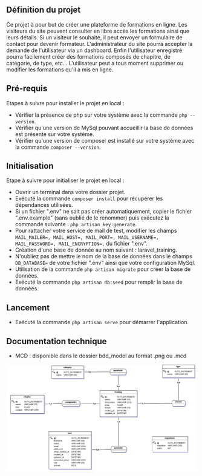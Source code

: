 ## Définition du projet
Ce projet à pour but de créer une plateforme de formations en ligne. Les visiteurs du site peuvent consulter en libre accès les formations ainsi que leurs détails.
Si un visiteur le souhaite, il peut envoyer un formulaire de contact pour devenir formateur. L'administrateur du site pourra accepter la demande de l'utilisateur via un dashboard. Enfin l'utilisateur enregistré pourra facilement créer des formations composés de chapitre, de catégorie, de type, etc... L'utilisateur peut a tous moment supprimer ou modifier les formations qu'il a mis en ligne.


## Pré-requis

Etapes à suivre pour installer le projet en local : 
- Vérifier la présence de php sur votre système avec la commande ```php --version```.
- Vérifier qu'une version de MySql pouvant accueillir la base de données est présente sur votre système.
- Vérifier qu'une version de composer est installé sur votre système avec la commande ```composer --version```.

## Initialisation

Etape à suivre pour initialiser le projet en local :
- Ouvrir un terminal dans votre dossier projet.
- Exécuté la commande ```composer install``` pour récupérer les dépendances utilisées.
- Si un fichier ".env" ne sait pas créer automatiquement, copier le fichier ".env.example" (sans oublié de le renommer) puis exécutez la commande suivante : ```php artisan key:generate```.
- Pour rattacher votre service de mail de test, modifier les champs ```MAIL_MAILER=, MAIL_HOST=, MAIL_PORT=, MAIL_USERNAME=, MAIL_PASSWORD=, MAIL_ENCRYPTION=,``` du fichier ".env".
- Création d'une base de donnée au nom suivant : laravel_training.
- N'oubliez pas de mettre le nom de la base de données dans le champs ```DB_DATABASE=``` de votre fichier ".env" ainsi que votre configuration MySql.
- Utilisation de la commande ```php artisan migrate``` pour créer la base de données.
- Exécuté la commande ```php artisan db:seed``` pour remplir la base de données.

## Lancement

- Exécuté la commande ```php artisan serve``` pour démarrer l'application.


## Documentation technique

- MCD : disponible dans le dossier bdd_model au format .png ou .mcd

<img src="bdd_model/mcd.png" alt="MCD_Image">